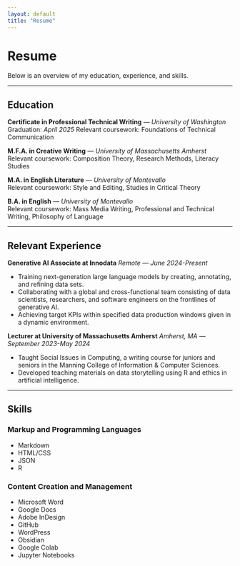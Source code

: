 ```yaml
---
layout: default
title: "Resume"
---
```

# Resume

Below is an overview of my education, experience, and skills.

---

## Education
**Certificate in Professional Technical Writing** — *University of Washington*  
Graduation: *April 2025*
Relevant coursework: Foundations of Technical Communication

**M.F.A. in Creative Writing** — *University of Massachusetts Amherst*  
Relevant coursework: Composition Theory, Research Methods, Literacy Studies

**M.A. in English Literature** — *University of Montevallo*  
Relevant coursework: Style and Editing, Studies in Critical Theory

**B.A. in English** — *University of Montevallo*  
Relevant coursework: Mass Media Writing, Professional and Technical Writing, Philosophy of Language

---

## Relevant Experience

**Generative AI Associate at Innodata**
*Remote* — *June 2024-Present*
- Training next-generation large language models by creating, annotating, and refining data sets.
- Collaborating with a global and cross-functional team consisting of data scientists, researchers, and
software engineers on the frontlines of generative AI.
- Achieving target KPIs within specified data production windows given in a dynamic environment.

**Lecturer at University of Massachusetts Amherst**
*Amherst, MA* — *September 2023-May 2024*
- Taught Social Issues in Computing, a writing course for juniors and seniors in the Manning College of Information & Computer Sciences.
- Developed teaching materials on data storytelling using R and ethics in artificial intelligence.

---

## Skills

### Markup and Programming Languages
- Markdown
- HTML/CSS
- JSON
- R

### Content Creation and Management
- Microsoft Word
- Google Docs
- Adobe InDesign
- GitHub
- WordPress
- Obsidian
- Google Colab
- Jupyter Notebooks
